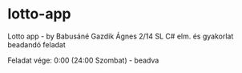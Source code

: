 # lotto-app
Lotto app - by Babusáné Gazdik Ágnes  2/14 SL 
C# elm. és gyakorlat beadandó feladat 

Feladat vége: 0:00 (24:00 Szombat) - beadva
